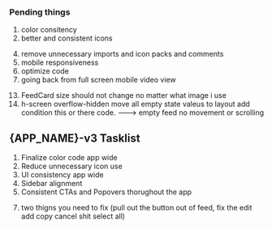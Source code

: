 ### Pending things
1. color consitency
2. better and consistent icons
<!-- 3. react 19 -->
4. remove unnecessary imports and icon packs and comments
5. mobile responsiveness
6. optimize code
7. going back from full screen mobile video view
<!-- 8. popoever should autoclose once we clikc on done or when the task is done with some visual cue or notificaiton alert -->
<!-- 9. Remove liked and remove watcch later form their respective pages -->
<!-- 10. Sidebar shoudl autoclose once selected a menu item -- done -->
<!-- 11. feed names fix http://localhost:5173/feed/%3Cdiv%20className=%22hidden%22%3Ehidden%3C/div%3E -->
<!-- 12. move delete option outside and give mass delete option with phone like minus dot thing -->
13. FeedCard size should not change no matter what image i use
14. h-screen overflow-hidden  move all empty state valeus to layout add condition this or there code. ---> empty feed no movement or scrolling

## {APP_NAME}-v3 Tasklist
1. Finalize color code app wide
2. Reduce unnecessary icon use
3. UI consistency app wide
4. Sidebar alignment
5. Consistent CTAs and Popovers thorughout the app
<!-- 6. Like and watch later shifting to some other way -->
7. two thigns you need to fix (pull out the button out of feed, fix the edit add copy cancel shit select all)
